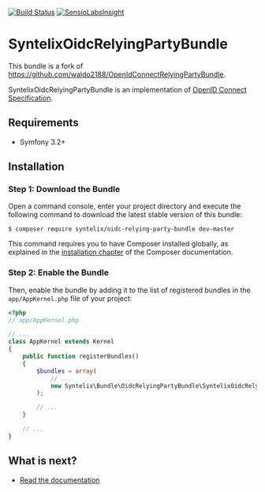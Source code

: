 [![Build Status](https://travis-ci.org/syntelix/SyntelixOidcRelyingPartyBundle.svg?branch=master)](https://travis-ci.org/syntelix/SyntelixOidcRelyingPartyBundle)
[![SensioLabsInsight](https://insight.sensiolabs.com/projects/afb6df43-fad0-4007-a1f2-7643a44b010d/mini.png)](https://insight.sensiolabs.com/projects/afb6df43-fad0-4007-a1f2-7643a44b010d)
# SyntelixOidcRelyingPartyBundle

This bundle is a fork of https://github.com/waldo2188/OpenIdConnectRelyingPartyBundle.

SyntelixOidcRelyingPartyBundle is an implementation of [OpenID Connect Specification](http://openid.net/specs/openid-connect-basic-1_0.html).

## Requirements
- Symfony 3.2+

## Installation

### Step 1: Download the Bundle

Open a command console, enter your project directory and execute the
following command to download the latest stable version of this bundle:

```console
$ composer require syntelix/oidc-relying-party-bundle dev-master
```

This command requires you to have Composer installed globally, as explained
in the [installation chapter](https://getcomposer.org/doc/00-intro.md)
of the Composer documentation.

### Step 2: Enable the Bundle

Then, enable the bundle by adding it to the list of registered bundles
in the `app/AppKernel.php` file of your project:

```php
<?php
// app/AppKernel.php

// ...
class AppKernel extends Kernel
{
    public function registerBundles()
    {
        $bundles = array(
            // ...
            new Syntelix\Bundle\OidcRelyingPartyBundle\SyntelixOidcRelyingPartyBundle(),
        );

        // ...
    }

    // ...
}
```

## What is next?

- [Read the documentation](Resources/doc/index.md)
